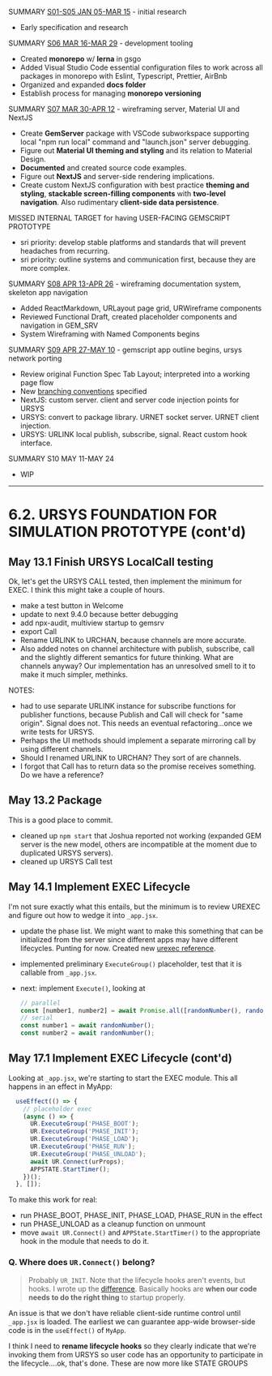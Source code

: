 SUMMARY [S01-S05 JAN 05-MAR 15](00-dev-archives/sprint-01-05.md) - initial research

* Early specification and research

SUMMARY [S06 MAR 16-MAR 29](00-dev-archives/sprint-06.md) - development tooling

* Created **monorepo** w/ **lerna** in gsgo
* Added Visual Studio Code essential configuration files to work across all packages in monorepo with Eslint, Typescript, Prettier, AirBnb
* Organized and expanded **docs folder**
* Establish process for managing **monorepo versioning**

SUMMARY [S07 MAR 30-APR 12](00-dev-archives/sprint-07.md) - wireframing server, Material UI and NextJS

* Create **GemServer** package with VSCode subworkspace supporting local "npm run local" command and "launch.json" server debugging.
* Figure out **Material UI theming and styling** and its relation to Material Design. 
* **Documented** and created source code examples.
* Figure out **NextJS** and server-side rendering implications.
* Create custom NextJS configuration with best practice **theming and styling**, **stackable  screen-filling components** with **two-level navigation**. Also rudimentary **client-side data persistence**.

MISSED INTERNAL TARGET for having USER-FACING GEMSCRIPT PROTOTYPE

* sri priority: develop stable platforms and standards that will prevent headaches from recurring.
* sri priority: outline systems and communication first, because they are more complex.

SUMMARY [S08 APR 13-APR 26](00-dev-archives/sprint-08.md) - wireframing documentation system, skeleton app navigation

* Added ReactMarkdown, URLayout page grid, URWireframe components
* Reviewed Functional Draft, created placeholder components and navigation in GEM_SRV
* System Wireframing with Named Components begins

SUMMARY [S09 APR 27-MAY 10](00-dev-archives/sprint-09.md) - gemscript app outline begins, ursys network porting

* Review original Function Spec Tab Layout; interpreted into a working page flow
* New [branching conventions](20-tooling/21-branch-flow.md) specified
* NextJS: custom server. client and server code injection points for URSYS
* URSYS: convert to package library. URNET socket server. URNET client injection.
* URSYS: URLINK local publish, subscribe, signal. React custom hook interface.

SUMMARY S10 MAY 11-MAY 24

* WIP

---

# 6.2. URSYS FOUNDATION FOR SIMULATION PROTOTYPE (cont'd)

## May 13.1 Finish URSYS LocalCall testing

Ok, let's get the URSYS CALL tested, then implement the minimum for EXEC. I think this might take a couple of hours.

* make a test button in Welcome
* update to next 9.4.0 because better debugging
* add npx-audit, multiview startup to gemsrv
* export Call
* Rename URLINK to URCHAN, because channels are more accurate. 
* Also added notes on channel architecture with publish, subscribe, call and the slightly different semantics for future thinking. What are channels anyway? Our implementation has an unresolved smell to it to make it much simpler, methinks.

NOTES:

* had to use separate URLINK instance for subscribe functions for publisher functions, because Publish and Call will check for "same origin". Signal does not. This needs an eventual refactoring...once we write tests for URSYS.
* Perhaps the UI methods should implement a separate mirroring call by using different channels.
* Should I renamed URLINK to URCHAN? They sort of are channels. 
* I forgot that Call has to return data so the promise receives something. Do we have a reference?

## May 13.2 Package

This is a good place to commit. 

* cleaned up `npm start` that Joshua reported not working (expanded GEM server is the new model, others are incompatible at the moment due to duplicated URSYS servers).
* cleaned up URSYS Call test

## May 14.1 Implement EXEC Lifecycle

I'm not sure exactly what this entails, but the minimum is to review UREXEC and figure out how to wedge it into `_app.jsx`. 

* update the phase list. We might want to make this something that can be initialized from the server since different apps may have different lifecycles. Punting for now. Created new [urexec reference](01-architecture/02-urexec.md). 

* implemented preliminary `ExecuteGroup()` placeholder, test that it is callable from `_app.jsx`.

* next: implement `Execute()`, looking at

  ```js
  // parallel
  const [number1, number2] = await Promise.all([randomNumber(), randomNumber()]);
  // serial
  const number1 = await randomNumber();
  const number2 = await randomNumber();
  ```


## May 17.1 Implement EXEC Lifecycle (cont'd)

Looking at `_app.jsx`, we're starting to start the EXEC module. This all happens in an effect in MyApp:

```js
  useEffect(() => {
    // placeholder exec
    (async () => {
      UR.ExecuteGroup('PHASE_BOOT');
      UR.ExecuteGroup('PHASE_INIT');
      UR.ExecuteGroup('PHASE_LOAD');
      UR.ExecuteGroup('PHASE_RUN');
      UR.ExecuteGroup('PHASE_UNLOAD');
      await UR.Connect(urProps);
      APPSTATE.StartTimer();
    })();
  }, []);
```

To make this work for real:

* run PHASE_BOOT, PHASE_INIT, PHASE_LOAD, PHASE_RUN in the effect
* run PHASE_UNLOAD as a cleanup function on unmount
* move `await UR.Connect()` and `APPState.StartTimer()` to the appropriate hook in the module that needs to do it.

### **Q. Where does `UR.Connect()` belong?**

>  Probably `UR_INIT`. Note that the lifecycle hooks aren't events, but hooks. I wrote up the [difference](01-architecture/02-asynch.md). Basically hooks are **when our code needs to do the right thing** to startup properly.

An issue is that we don't have reliable client-side runtime control until `_app.jsx` is loaded. The earliest we can guarantee app-wide browser-side code is in the `useEffect()` of `MyApp`. 

I think I need to **rename lifecycle hooks** so they clearly indicate that we're invoking them from URSYS so user code has an opportunity to participate in the lifecycle....ok, that's done. These are now more like STATE GROUPS





